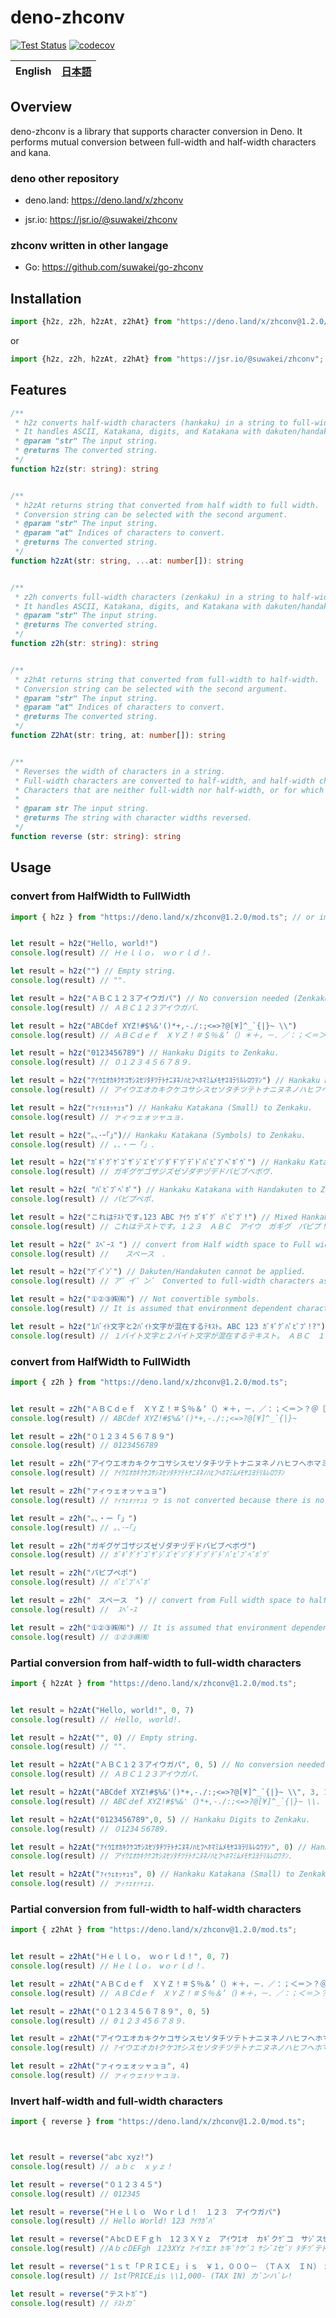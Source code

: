 # deno-zhconv

[![Test Status](https://github.com/suwakei/deno-zhconv/actions/workflows/test.yml/badge.svg)](https://github.com/suwakei/deno-zhconv/actions/workflows/test.yml)
[![codecov](https://codecov.io/github/suwakei/deno-zhconv/branch/main/graph/badge.svg?token=HPK546J57Z)](https://codecov.io/github/suwakei/deno-zhconv)

<table>
    <thead>
        <tr>
            <th style="text-align:center">English</th>
            <th style="text-align:center"><a href="README_ja.md">日本語</a></th>
        </tr>
    </thead>
</table>


## Overview
deno-zhconv is a library that supports character conversion in Deno. It performs mutual conversion between full-width and half-width characters and kana.

### deno other repository
- deno.land: https://deno.land/x/zhconv

- jsr.io: https://jsr.io/@suwakei/zhconv

### zhconv written in other langage
- Go: https://github.com/suwakei/go-zhconv

## Installation
```typescript
import {h2z, z2h, h2zAt, z2hAt} from "https://deno.land/x/zhconv@1.2.0/mod.ts"
```
or
```typescript
import {h2z, z2h, h2zAt, z2hAt} from "https://jsr.io/@suwakei/zhconv";
```

## Features
```typescript
/**
 * h2z converts half-width characters (hankaku) in a string to full-width characters (zenkaku).
 * It handles ASCII, Katakana, digits, and Katakana with dakuten/handakuten.
 * @param "str" The input string.
 * @returns The converted string.
 */
function h2z(str: string): string


/**
 * h2zAt returns string that converted from half width to full width.
 * Conversion string can be selected with the second argument.
 * @param "str" The input string.
 * @param "at" Indices of characters to convert.
 * @returns The converted string.
 */
function h2zAt(str: string, ...at: number[]): string


/**
 * z2h converts full-width characters (zenkaku) in a string to half-width characters (hankaku).
 * It handles ASCII, Katakana, digits, and Katakana with dakuten/handakuten.
 * @param "str" The input string.
 * @returns The converted string.
 */
function z2h(str: string): string


/**
 * z2hAt returns string that converted from full-width to half-width.
 * Conversion string can be selected with the second argument.
 * @param "str" The input string.
 * @param "at" Indices of characters to convert.
 * @returns The converted string.
 */
function Z2hAt(str: tring, at: number[]): string


/**
 * Reverses the width of characters in a string.
 * Full-width characters are converted to half-width, and half-width characters are converted to full-width.
 * Characters that are neither full-width nor half-width, or for which no direct reverse mapping exists, remain unchanged.
 *
 * @param str The input string.
 * @returns The string with character widths reversed.
 */
function reverse (str: string): string
```

## Usage

### convert from HalfWidth to FullWidth

```typescript
import { h2z } from "https://deno.land/x/zhconv@1.2.0/mod.ts"; // or import { h2z } from "https://jsr.io/@suwakei/zhconv";


let result = h2z("Hello, world!")
console.log(result) // Ｈｅｌｌｏ， ｗｏｒｌｄ！.

let result = h2z("") // Empty string.
console.log(result) // "".

let result = h2z("ＡＢＣ１２３アイウガパ") // No conversion needed (Zenkaku).
console.log(result) // ＡＢＣ１２３アイウガパ.

let result = h2z("ABCdef XYZ!#$%&'()*+,-./:;<=>?@[¥]^_`{|}~ \\")
console.log(result) // ＡＢＣｄｅｆ　ＸＹＺ！＃＄％＆’（）＊＋，－．／：；＜＝＞？＠［￥］＾＿‘｛｜｝～　＼.

let result = h2z("0123456789") // Hankaku Digits to Zenkaku.
console.log(result) // ０１２３４５６７８９.

let result = h2z("ｱｲｳｴｵｶｷｸｹｺｻｼｽｾｿﾀﾁﾂﾃﾄﾅﾆﾇﾈﾉﾊﾋﾌﾍﾎﾏﾐﾑﾒﾓﾔﾕﾖﾗﾘﾙﾚﾛﾜｦﾝ") // Hankaku Katakana to Zenkaku.
console.log(result) // アイウエオカキクケコサシスセソタチツテトナニヌネノハヒフヘホマミムメモヤユヨラリルレロワヲン.

let result = h2z("ｧｨｩｪｫｯｬｭｮ") // Hankaku Katakana (Small) to Zenkaku.
console.log(result) // ァィゥェォッャュョ.

let result = h2z("｡､･ｰ｢｣")// Hankaku Katakana (Symbols) to Zenkaku.
console.log(result) // 。、・ー「」.

let result = h2z("ｶﾞｷﾞｸﾞｹﾞｺﾞｻﾞｼﾞｽﾞｾﾞｿﾞﾀﾞﾁﾞﾂﾞﾃﾞﾄﾞﾊﾞﾋﾞﾌﾞﾍﾞﾎﾞｳﾞ") // Hankaku Katakana with Dakuten to Zenkaku".
console.log(result) // ガギグゲゴザジズゼゾダヂヅデドバビブベボヴ.

let result = h2z( "ﾊﾟﾋﾟﾌﾟﾍﾟﾎﾟ") // Hankaku Katakana with Handakuten to Zenkaku.
console.log(result) // パピプペポ.

let result = h2z("これはﾃｽﾄです｡123 ABC ｱｲｳ ｶﾞｷﾞｸﾞ ﾊﾟﾋﾟﾌﾟ!") // Mixed Hankaku/Zenkaku/Other.
console.log(result) // これはテストです。１２３　ＡＢＣ　アイウ　ガギグ　パピプ！.

let result = h2z(" ｽﾍﾟｰｽ ") // convert from Half width space to Full width space.
console.log(result) //  　スペース　.

let result = h2z("ｱﾞｲﾟﾝﾞ") // Dakuten/Handakuten cannot be applied.
console.log(result) // ア゛イ゜ン゛ Converted to full-width characters as separated( (ｱ->ア, ﾞ->ﾞ).

let result = h2z("①②③㈱㈲") // Not convertible symbols.
console.log(result) // It is assumed that environment dependent characters will not be converted.

let result = h2z("1ﾊﾞｲﾄ文字と2ﾊﾞｲﾄ文字が混在するﾃｷｽﾄ｡ ABC 123 ｶﾞｷﾞｸﾞﾊﾟﾋﾟﾌﾟ!?") // Long string with various conversions.
console.log(result) // １バイト文字と２バイト文字が混在するテキスト。　ＡＢＣ　１２３　ガギグパピプ！？.
```

### convert from HalfWidth to FullWidth

```typescript
import { z2h } from "https://deno.land/x/zhconv@1.2.0/mod.ts";


let result = z2h("ＡＢＣｄｅｆ　ＸＹＺ！＃＄％＆’（）＊＋，－．／：；＜＝＞？＠［￥］＾＿‘｛｜｝～")
console.log(result) // ABCdef XYZ!#$%&'()*+,-./:;<=>?@[¥]^_`{|}~

let result = z2h("０１２３４５６７８９")
console.log(result) // 0123456789

let result = z2h("アイウエオカキクケコサシスセソタチツテトナニヌネノハヒフヘホマミムメモヤユヨラリルレロワヲン")
console.log(result) // ｱｲｳｴｵｶｷｸｹｺｻｼｽｾｿﾀﾁﾂﾃﾄﾅﾆﾇﾈﾉﾊﾋﾌﾍﾎﾏﾐﾑﾒﾓﾔﾕﾖﾗﾘﾙﾚﾛﾜｦﾝ

let result = z2h("ァィゥェォッャュョ")
console.log(result) // ｧｨｩｪｫｯｬｭｮ ヮ is not converted because there is no corresponding character for half-width.

let result = z2h("。、・ー「」")
console.log(result) // ｡､･ｰ｢｣

let result = z2h("ガギグゲゴザジズゼゾダヂヅデドバビブベボヴ")
console.log(result) // ｶﾞｷﾞｸﾞｹﾞｺﾞｻﾞｼﾞｽﾞｾﾞｿﾞﾀﾞﾁﾞﾂﾞﾃﾞﾄﾞﾊﾞﾋﾞﾌﾞﾍﾞﾎﾞｳﾞ

let result = z2h("パピプペポ")
console.log(result) // ﾊﾟﾋﾟﾌﾟﾍﾟﾎﾟ

let result = z2h("　スペース　") // convert from Full width space to half width space
console.log(result) //  ｽﾍﾟｰｽ 

let result = z2h("①②③㈱㈲") // It is assumed that environment dependent characters will not be converted.
console.log(result) // ①②③㈱㈲
```

### Partial conversion from half-width to full-width characters
```typescript
import { h2zAt } from "https://deno.land/x/zhconv@1.2.0/mod.ts";


let result = h2zAt("Hello, world!", 0, 7)
console.log(result) // Ｈello, ｗorld!.

let result = h2zAt("", 0) // Empty string.
console.log(result) // "".

let result = h2zAt("ＡＢＣ１２３アイウガパ", 0, 5) // No conversion needed (Zenkaku).
console.log(result) // ＡＢＣ１２３アイウガパ.

let result = h2zAt("ABCdef XYZ!#$%&'()*+,-./:;<=>?@[¥]^_`{|}~ \\", 3, 17)
console.log(result) // ABCｄef XYZ!#$%&'（)*+,-./:;<=>?@[¥]^_`{|}~ \\.

let result = h2zAt("0123456789",0, 5) // Hankaku Digits to Zenkaku.
console.log(result) // ０1234５6789.

let result = h2zAt("ｱｲｳｴｵｶｷｸｹｺｻｼｽｾｿﾀﾁﾂﾃﾄﾅﾆﾇﾈﾉﾊﾋﾌﾍﾎﾏﾐﾑﾒﾓﾔﾕﾖﾗﾘﾙﾚﾛﾜｦﾝ", 0) // Hankaku Katakana to Zenkaku.
console.log(result) // アｲｳｴｵｶｷｸｹｺｻｼｽｾｿﾀﾁﾂﾃﾄﾅﾆﾇﾈﾉﾊﾋﾌﾍﾎﾏﾐﾑﾒﾓﾔﾕﾖﾗﾘﾙﾚﾛﾜｦﾝ.

let result = h2zAt("ｧｨｩｪｫｯｬｭｮ", 0) // Hankaku Katakana (Small) to Zenkaku.
console.log(result) // ァｨｩｪｫｯｬｭｮ.
```


### Partial conversion from full-width to half-width characters
```typescript
import { z2hAt } from "https://deno.land/x/zhconv@1.2.0/mod.ts";


let result = z2hAt("Ｈｅｌｌｏ， ｗｏｒｌｄ！", 0, 7)
console.log(result) // Hｅｌｌｏ， wｏｒｌｄ！.

let result = z2hAt("ＡＢＣｄｅｆ　ＸＹＺ！＃＄％＆’（）＊＋，－．／：；＜＝＞？＠［￥］＾＿‘｛｜｝～", 3, 17)
console.log(result) // ＡＢＣdｅｆ　ＸＹＺ！＃＄％＆’（)＊＋，－．／：；＜＝＞？＠［￥］＾＿‘｛｜｝～.

let result = z2hAt("０１２３４５６７８９", 0, 5)
console.log(result) // 0１２３４5６７８９.

let result = z2hAt("アイウエオカキクケコサシスセソタチツテトナニヌネノハヒフヘホマミムメモヤユヨラリルレロワヲン", 0, 6, 9, 10)
console.log(result) // ｱイウエオカｷクケｺｻシスセソタチツテトナニヌネノハヒフヘホマミムメモヤユヨラリルレロワヲン.

let result = z2hAt("ァィゥェォッャュョ", 4)
console.log(result) // ァィゥェｫッャュョ.

```

### Invert half-width and full-width characters
```typescript
import { reverse } from "https://deno.land/x/zhconv@1.2.0/mod.ts";



let result = reverse("abc xyz!")
console.log(result) // ａｂｃ　ｘｙｚ！

let result = reverse("０１２３４５")
console.log(result) // 012345

let result = reverse("Ｈｅｌｌｏ　Ｗｏｒｌｄ！　１２３　アイウガパ")
console.log(result) // Hello World! 123 ｱｲｳｶﾞﾊﾟ

let result = reverse("ＡbcＤＥＦｇｈ　1２３ＸＹｚ　アｲウｴオ　カｷﾞクｹﾞコ　サｼﾞスｾﾞソ　タﾁヅﾃド")
console.log(result) //AｂｃDEFgh １23XYz ｱイｳエｵ ｶキﾞｸケﾞｺ ｻシﾞｽセﾞｿ ﾀチﾂﾞテﾄﾞ

let result = reverse("１ｓｔ「ＰＲＩＣＥ」ｉｓ　￥１，０００－　（ＴＡＸ　ＩＮ）　ｶﾞﾝﾊﾞﾚ！")
console.log(result) // 1st｢PRICE｣is \\1,000- (TAX IN) カﾞンハﾞレ!

let result = reverse("テストｶﾞ")
console.log(result) // ﾃｽﾄカﾞ
```
